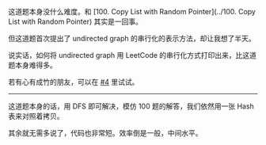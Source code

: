 这道题本身没什么难度。和 [100. Copy List with Random Pointer](../100. Copy List with Random Pointer) 其实是一回事。

但这道题首次提出了 undirected graph 的串行化的表示方法，却让我想了半天。

说实话，如何将 undirected graph 用 LeetCode 的串行化方式打印出来，比这道题本身难得多。

若有心有成竹的朋友，可以在 [#4](../../../issues/4) 里试试。

-----

这道题本身的话，用 DFS 即可解决，模仿 100 题的解答，我们依然用一张 Hash 表来对照着拷贝。

其余就无需多说了，代码也非常短。效率倒是一般，中间水平。
